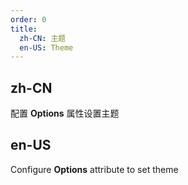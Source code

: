 ```yaml
---
order: 0
title:
  zh-CN: 主题
  en-US: Theme
---
```


## zh-CN

配置 **Options** 属性设置主题

## en-US

Configure **Options** attribute to set theme
